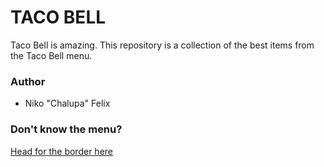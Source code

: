 # TACO BELL

Taco Bell is amazing. This repository is a collection of the best items from the Taco Bell menu.


### Author
* Niko "Chalupa" Felix


### Don't know the menu?
[Head for the border here](http://www.tacobell.com/food/tacos)
